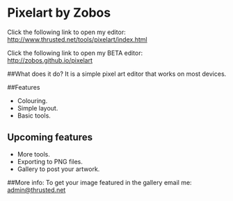 # Pixelart by Zobos

Click the following link to open my editor: http://www.thrusted.net/tools/pixelart/index.html

Click the following link to open my BETA editor: http://zobos.github.io/pixelart

##What does it do?
It is a simple pixel art editor that works on most devices.

##Features
* Colouring.
* Simple layout.
* Basic tools.

## Upcoming features
* More tools.
* Exporting to PNG files.
* Gallery to post your artwork.

##More info:
To get your image featured in the gallery email me:
admin@thrusted.net
